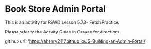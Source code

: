 # Book Store Admin Portal

This is an activity for FSWD Lesson 5.7.3- Fetch Practice.

Please refer to the Activity Guide in Canvas for directions.

git hub url: 'https://ahenry2117.github.io/JS-Building-an-Admin-Portal/'
